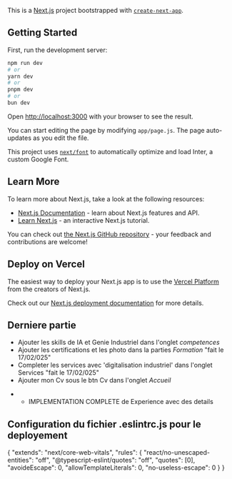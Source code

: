 This is a [Next.js](https://nextjs.org/) project bootstrapped with [`create-next-app`](https://github.com/vercel/next.js/tree/canary/packages/create-next-app).

## Getting Started

First, run the development server:

```bash
npm run dev
# or
yarn dev
# or
pnpm dev
# or
bun dev
```

Open [http://localhost:3000](http://localhost:3000) with your browser to see the result.

You can start editing the page by modifying `app/page.js`. The page auto-updates as you edit the file.

This project uses [`next/font`](https://nextjs.org/docs/basic-features/font-optimization) to automatically optimize and load Inter, a custom Google Font.

## Learn More

To learn more about Next.js, take a look at the following resources:

- [Next.js Documentation](https://nextjs.org/docs) - learn about Next.js features and API.
- [Learn Next.js](https://nextjs.org/learn) - an interactive Next.js tutorial.

You can check out [the Next.js GitHub repository](https://github.com/vercel/next.js/) - your feedback and contributions are welcome!

## Deploy on Vercel

The easiest way to deploy your Next.js app is to use the [Vercel Platform](https://vercel.com/new?utm_medium=default-template&filter=next.js&utm_source=create-next-app&utm_campaign=create-next-app-readme) from the creators of Next.js.

Check out our [Next.js deployment documentation](https://nextjs.org/docs/deployment) for more details.

## Derniere partie

- Ajouter les skills de IA et Genie Industriel dans l'onglet _competences_
- Ajouter les certifications et les photo dans la parties _Formation_ "fait le 17/02/025"
- Completer les services avec 'digitalisation industriel' dans l'onglet Services "fait le 17/02/025"
- Ajouter mon Cv sous le btn Cv dans l'onglet _Accueil_
* - IMPLEMENTATION COMPLETE de Experience avec des details

## Configuration du fichier .eslintrc.js pour le deployement

{
"extends": "next/core-web-vitals",
"rules": {
"react/no-unescaped-entities": "off",
"@typescript-eslint/quotes": "off",
"quotes": [0],
"avoideEscape": 0,
"allowTemplateLiterals": 0,
"no-useless-escape": 0
}
}

